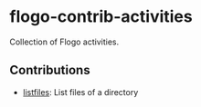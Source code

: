 # flogo-contrib-activities
Collection of Flogo activities.

## Contributions

* [listfiles](listfiles): List files of a directory
